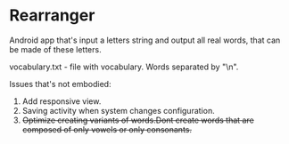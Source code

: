 # Rearranger
Android app that's input a letters string and output all real words, that can be made of these letters.

vocabulary.txt - file with vocabulary. Words separated by "\n".

Issues that's not embodied:

1. Add responsive view.
1. Saving activity when system changes configuration.
1. <del>Optimize creating variants of words.Dont create words that are composed of only vowels or only consonants.<del/>
